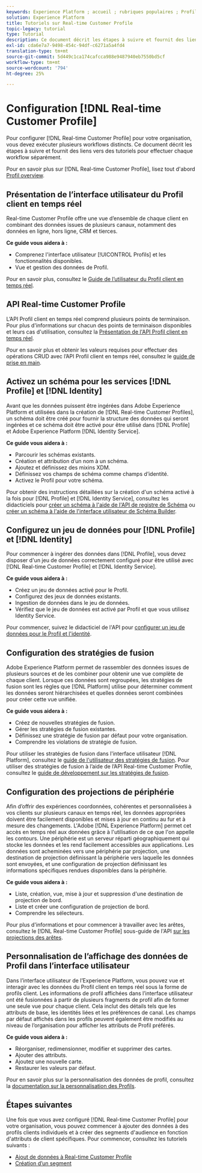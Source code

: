 ```yaml
---
keywords: Experience Platform ; accueil ; rubriques populaires ; Profil client en temps réel ; Service d'identité ;
solution: Experience Platform
title: Tutoriels sur Real-time Customer Profile
topic-legacy: tutorial
type: Tutorial
description: Ce document décrit les étapes à suivre et fournit des liens vers des tutoriels pour effectuer chaque workflow séparément.
exl-id: cda6e7a7-9498-454c-94df-c6271a5a4fd4
translation-type: tm+mt
source-git-commit: 5d449c1ca174cafcca988e9487940eb7550bd5cf
workflow-type: tm+mt
source-wordcount: '794'
ht-degree: 25%

---
```


# Configuration [!DNL Real-time Customer Profile]

Pour configurer [!DNL Real-time Customer Profile] pour votre organisation, vous devez exécuter plusieurs workflows distincts. Ce document décrit les étapes à suivre et fournit des liens vers des tutoriels pour effectuer chaque workflow séparément.

Pour en savoir plus sur [!DNL Real-time Customer Profile], lisez tout d&#39;abord [Profil overview](../profile/home.md).

## Présentation de l’interface utilisateur du Profil client en temps réel

Real-time Customer Profile offre une vue d’ensemble de chaque client en combinant des données issues de plusieurs canaux, notamment des données en ligne, hors ligne, CRM et tierces.

**Ce guide vous aidera à :**
- Comprenez l&#39;interface utilisateur [!UICONTROL Profils] et les fonctionnalités disponibles.
- Vue et gestion des données de Profil.

Pour en savoir plus, consultez le [Guide de l’utilisateur du Profil client en temps réel](../profile/ui/user-guide.md).

## API Real-time Customer Profile

L’API Profil client en temps réel comprend plusieurs points de terminaison. Pour plus d&#39;informations sur chacun des points de terminaison disponibles et leurs cas d&#39;utilisation, consultez la [Présentation de l&#39;API Profil client en temps réel](../profile/api/overview.md).

Pour en savoir plus et obtenir les valeurs requises pour effectuer des opérations CRUD avec l’API Profil client en temps réel, consultez le [guide de prise en main](../profile/api/getting-started.md).

## Activez un schéma pour les services [!DNL Profile] et [!DNL Identity]

Avant que les données puissent être ingérées dans Adobe Experience Platform et utilisées dans la création de [!DNL Real-time Customer Profiles], un schéma doit être créé pour fournir la structure des données qui seront ingérées et ce schéma doit être activé pour être utilisé dans [!DNL Profile] et Adobe Experience Platform [!DNL Identity Service].

**Ce guide vous aidera à :**
- Parcourir les schémas existants.
- Création et attribution d’un nom à un schéma.
- Ajoutez et définissez des mixins XDM.
- Définissez vos champs de schéma comme champs d’identité.
- Activez le Profil pour votre schéma.

Pour obtenir des instructions détaillées sur la création d&#39;un schéma activé à la fois pour [!DNL Profile] et [!DNL Identity Service], consultez les didacticiels pour [créer un schéma à l&#39;aide de l&#39;API de registre de Schéma](../xdm/tutorials/create-schema-api.md) ou [créer un schéma à l&#39;aide de l&#39;interface utilisateur de Schéma Builder](../xdm/tutorials/create-schema-ui.md).

## Configurez un jeu de données pour [!DNL Profile] et [!DNL Identity]

Pour commencer à ingérer des données dans [!DNL Profile], vous devez disposer d&#39;un jeu de données correctement configuré pour être utilisé avec [!DNL Real-time Customer Profile] et [!DNL Identity Service].

**Ce guide vous aidera à :**
- Créez un jeu de données activé pour le Profil.
- Configurez des jeux de données existants.
- Ingestion de données dans le jeu de données.
- Vérifiez que le jeu de données est activé par Profil et que vous utilisez Identity Service.

Pour commencer, suivez le didacticiel de l&#39;API pour [configurer un jeu de données pour le Profil et l&#39;identité](../profile/tutorials/dataset-configuration.md).

## Configuration des stratégies de fusion

Adobe Experience Platform permet de rassembler des données issues de plusieurs sources et de les combiner pour obtenir une vue complète de chaque client. Lorsque ces données sont regroupées, les stratégies de fusion sont les règles que [!DNL Platform] utilise pour déterminer comment les données seront hiérarchisées et quelles données seront combinées pour créer cette vue unifiée.

**Ce guide vous aidera à :**
- Créez de nouvelles stratégies de fusion.
- Gérer les stratégies de fusion existantes.
- Définissez une stratégie de fusion par défaut pour votre organisation.
- Comprendre les violations de stratégie de fusion.

Pour utiliser les stratégies de fusion dans l&#39;interface utilisateur [!DNL Platform], consultez le [guide de l&#39;utilisateur des stratégies de fusion](../profile/ui/merge-policies.md). Pour utiliser des stratégies de fusion à l’aide de l’API Real-time Customer Profile, consultez le [guide de développement sur les stratégies de fusion](../profile/api/merge-policies.md).

## Configuration des projections de périphérie

Afin d’offrir des expériences coordonnées, cohérentes et personnalisées à vos clients sur plusieurs canaux en temps réel, les données appropriées doivent être facilement disponibles et mises à jour en continu au fur et à mesure des changements. L&#39;Adobe [!DNL Experience Platform] permet cet accès en temps réel aux données grâce à l&#39;utilisation de ce que l&#39;on appelle les contours. Une périphérie est un serveur réparti géographiquement qui stocke les données et les rend facilement accessibles aux applications. Les données sont acheminées vers une périphérie par projection, une destination de projection définissant la périphérie vers laquelle les données sont envoyées, et une configuration de projection définissant les informations spécifiques rendues disponibles dans la périphérie.

**Ce guide vous aidera à :**
- Liste, création, vue, mise à jour et suppression d&#39;une destination de projection de bord.
- Liste et créer une configuration de projection de bord.
- Comprendre les sélecteurs.

Pour plus d&#39;informations et pour commencer à travailler avec les arêtes, consultez le [!DNL Real-time Customer Profile] sous-guide de l&#39;API [sur les projections des arêtes](../profile/api/edge-projections.md).

## Personnalisation de l’affichage des données de Profil dans l’interface utilisateur

Dans l’interface utilisateur de l’Experience Platform, vous pouvez vue et interagir avec les données du Profil client en temps réel sous la forme de profils client. Les informations de profil affichées dans l’interface utilisateur ont été fusionnées à partir de plusieurs fragments de profil afin de former une seule vue pour chaque client. Cela inclut des détails tels que les attributs de base, les identités liées et les préférences de canal. Les champs par défaut affichés dans les profils peuvent également être modifiés au niveau de l’organisation pour afficher les attributs de Profil préférés.

**Ce guide vous aidera à :**
- Réorganiser, redimensionner, modifier et supprimer des cartes.
- Ajouter des attributs.
- Ajoutez une nouvelle carte.
- Restaurer les valeurs par défaut.

Pour en savoir plus sur la personnalisation des données de profil, consultez la [documentation sur la personnalisation des Profils](../profile/ui/profile-customization.md).

## Étapes suivantes

Une fois que vous avez configuré [!DNL Real-time Customer Profile] pour votre organisation, vous pouvez commencer à ajouter des données à des profils clients individuels et à créer des segments d&#39;audience en fonction d&#39;attributs de client spécifiques. Pour commencer, consultez les tutoriels suivants :

- [Ajout de données à Real-time Customer Profile](../profile/tutorials/add-profile-data.md)
- [Création d’un segment](../segmentation/tutorials/create-a-segment.md)
